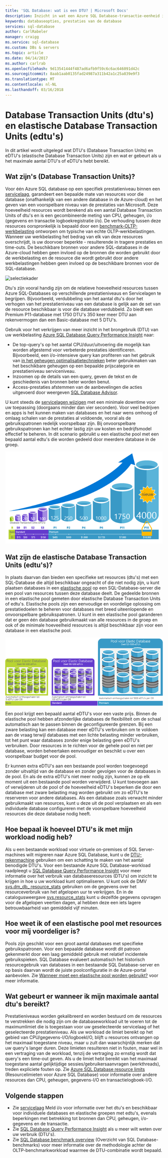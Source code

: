 ```yaml
---
title: 'SQL Database: wat is een DTU? | Microsoft Docs'
description: Inzicht in wat een Azure SQL Database-transactie-eenheid is.
keywords: databaseopties, prestaties van de database
services: sql-database
author: CarlRabeler
manager: craigg
ms.service: sql-database
ms.custom: DBs & servers
ms.topic: article
ms.date: 04/14/2017
ms.author: carlrab
ms.openlocfilehash: 9d13541444f487ad6afb9f59c6c6ac646091d42c
ms.sourcegitcommit: 8aab1aab0135fad24987a311b42a1c25a839e9f3
ms.translationtype: MT
ms.contentlocale: nl-NL
ms.lasthandoff: 03/16/2018
---
```

# <a name="database-transaction-units-dtus-and-elastic-database-transaction-units-edtus"></a>Database Transaction Units (dtu's) en elastische Database Transaction Units (edtu's)
In dit artikel wordt uitgelegd wat DTU's (Database Transaction Units) en eDTU's (elastische Database Transaction Units) zijn en wat er gebeurt als u het maximale aantal DTU's of eDTU's hebt bereikt.  

## <a name="what-are-database-transaction-units-dtus"></a>Wat zijn's (Database Transaction Units)?
Voor één Azure SQL database op een specifiek prestatieniveau binnen een [servicelaag](sql-database-single-database-resources.md), garandeert een bepaalde mate van resources voor die database (onafhankelijk van een andere database in de Azure-cloud) en het geven van een voorspelbare niveau van de prestaties van Microsoft. Deze hoeveelheid resources wordt berekend als een aantal Database Transaction Units of dtu's en is een gecombineerde meting van CPU, geheugen, i/o (gegevens en transactie logboekregistratie i/o). De verhouding tussen deze resources oorspronkelijk is bepaald door een [benchmark-OLTP-werkbelasting](sql-database-benchmark-overview.md) ontworpen om typische van echte OLTP-werkbelastingen. Wanneer uw werkbelasting het bedrag van elk van deze resources overschrijdt, is uw doorvoer beperkte - resulterende in tragere prestaties en time-outs. De beschikbare bronnen voor andere SQL-databases in de Azure-cloud hebben geen invloed op de bronnen die worden gebruikt door de werkbelasting en de resource die wordt gebruikt door andere werkbelastingen hebben geen invloed op de beschikbare bronnen voor de SQL-database.

![selectiekader](./media/sql-database-what-is-a-dtu/bounding-box.png)

Dtu's zijn vooral handig zijn om de relatieve hoeveelheid resources tussen Azure SQL-Databases op verschillende prestatieniveaus en Servicelagen te begrijpen. Bijvoorbeeld, verdubbeling van het aantal dtu's door het verhogen van het prestatieniveau van een database is gelijk aan de set van de resource beschikbaar is voor die database verdubbeld. Zo biedt een Premium P11-database met 1750 DTU's 350 keer meer DTU aan rekenvermogen dan een Basic-database met 5 DTU's.  

Gebruik voor het verkrijgen van meer inzicht in het brongebruik (DTU) van uw werkbelasting [Azure SQL Database Query Performance Insight](sql-database-query-performance.md) naar:

- De top-query's op het aantal CPU/duur/uitvoering die mogelijk kan worden afgestemd voor verbeterde prestaties identificeren. Bijvoorbeeld, een i/o-intensieve query kan profiteren van het gebruik van [in het geheugen optimalisatietechnieken](sql-database-in-memory.md) beter gebruikmaken van het beschikbare geheugen op een bepaalde prijscategorie en prestatieniveau serviceniveau.
- Inzoomen op de details van een query, geven de tekst en de geschiedenis van bronnen beter worden benut.
- Access-prestaties afstemmen van de aanbevelingen die acties uitgevoerd door weergeven [SQL Database Advisor](sql-database-advisor.md).

U kunt steeds de [servicelagen wijzigen](sql-database-service-tiers.md) met een minimale downtime voor uw toepassing (doorgaans minder dan vier seconden). Voor veel bedrijven en apps is het kunnen maken van databases en het naar wens omhoog of omlaag schalen van de prestaties al voldoende, vooral als de gebruikspatronen redelijk voorspelbaar zijn. Bij onvoorspelbare gebruikspatronen kan het echter lastig zijn uw kosten en bedrijfsmodel effectief te beheren. In dit scenario gebruikt u een elastische pool met een bepaald aantal edtu's die worden gedeeld door meerdere database in de groep.

![Inleiding tot SQL Database: DTU's van individuele database per laag en niveau](./media/sql-database-what-is-a-dtu/single_db_dtus.png)

## <a name="what-are-elastic-database-transaction-units-edtus"></a>Wat zijn de elastische Database Transaction Units (edtu's)?
In plaats daarvan dan bieden een specifieke set resources (dtu's) met een SQL-Database die altijd beschikbaar ongeacht of die niet nodig zijn, u kunt plaatsen databases in een [elastische pool](sql-database-elastic-pool.md) op een SQL-Database-server die een pool van resources tussen deze database deelt. De gedeelde bronnen in een elastische pool gemeten door elastische Database Transaction Units of edtu's. Elastische pools zijn een eenvoudige en voordelige oplossing om prestatiedoelen te beheren voor databases met breed uiteenlopende en onvoorspelbare gebruikspatronen. U kunt in een elastische pool garanderen dat er geen één database gebruikmaakt van alle resources in de groep en ook of de minimale hoeveelheid resources is altijd beschikbaar zijn voor een database in een elastische pool. 

![Inleiding tot SQL Database: eDTU's per laag en niveau](./media/sql-database-what-is-a-dtu/sqldb_elastic_pools.png)

Een pool krijgt een bepaald aantal eDTU's voor een vaste prijs. Binnen de elastische pool hebben afzonderlijke databases de flexibiliteit om de schaal automatisch aan te passen binnen de geconfigureerde grenzen. Bij een zware belasting kan een database meer eDTU's verbruiken om te voldoen aan de vraag terwijl databases met een lichte belasting minder verbruiken, tot het punt waar databases zonder enige belasting geen eDTU's verbruiken. Door resources in te richten voor de gehele pool en niet per database, worden beheertaken eenvoudiger en beschikt u over een voorspelbaar budget voor de pool.

Er kunnen extra eDTU's aan een bestaande pool worden toegevoegd zonder uitvaltijd van de database en zonder gevolgen voor de databases in de pool. En als de extra eDTU's niet meer nodig zijn, kunnen ze op elk moment uit een bestaande pool worden verwijderd. U kunt toevoegen aan of verwijderen uit de pool of de hoeveelheid eDTU's beperken die door een database met zware belasting mag worden gebruikt om zo eDTU's te reserveren voor andere databases. Als een database zoals verwacht minder gebruikmaakt van resources, kunt u deze uit de pool verplaatsen en als een individuele database configureren met de voorspelbare hoeveelheid resources die deze database nodig heeft.

## <a name="how-can-i-determine-the-number-of-dtus-needed-by-my-workload"></a>Hoe bepaal ik hoeveel DTU's ik met mijn workload nodig heb?
Als u een bestaande workload voor virtuele on-premises of SQL Server-machines wilt migreren naar Azure SQL Database, kunt u de [DTU-rekenmachine](http://dtucalculator.azurewebsites.net/) gebruiken om een schatting te maken van het aantal benodigde DTU's. Voor een bestaande Azure SQL Database-workload raadpleegt u [SQL Database Query Performance Insight](sql-database-query-performance.md) voor meer informatie over het verbruik van databaseresources (DTU's) om inzicht te krijgen in hoe u uw workload kunt optimaliseren. U kunt ook de DMV [sys.dm_db_ resource_stats](https://msdn.microsoft.com/library/dn800981.aspx) gebruiken om de gegevens over het resourceverbruik van het afgelopen uur te verkrijgen. En in de catalogusweergave [sys.resource_stats](http://msdn.microsoft.com/library/dn269979.aspx) kunt u dezelfde gegevens opvragen voor de afgelopen veertien dagen, al hebben deze een iets lagere betrouwbaarheid van gemiddeld vijf minuten.

## <a name="how-do-i-know-if-i-could-benefit-from-an-elastic-pool-of-resources"></a>Hoe weet ik of een elastische pool met resources voor mij voordeliger is?
Pools zijn geschikt voor een groot aantal databases met specifieke gebruikspatronen. Voor een bepaalde database wordt dit patroon gekenmerkt door een laag gemiddeld gebruik met relatief incidentele gebruikspieken. SQL Database evalueert automatisch het historisch resourcegebruik van databases in een bestaande SQL Database-server en op basis daarvan wordt de juiste poolconfiguratie in de Azure-portal aanbevolen. Zie [Wanneer moet een elastische pool worden gebruikt?](sql-database-elastic-pool.md) voor meer informatie.

## <a name="what-happens-when-i-hit-my-maximum-dtus"></a>Wat gebeurt er wanneer ik mijn maximale aantal dtu's bereikt?
Prestatieniveaus worden gekalibreerd en worden bestuurd om de resources te verstrekken die nodig zijn om de databaseworkload uit te voeren tot de maximumlimiet die is toegestaan voor uw geselecteerde servicelaag of het geselecteerde prestatieniveau. Als uw workload de limiet bereikt op het gebied van CPU/gegevens-I/O/logboekI/O, blijft u resources ontvangen op het maximaal toegestane niveau, maar u zult dan waarschijnlijk merken dat uw query's langer duren. Deze limieten resulteren niet in fouten, maar wel in een vertraging van de workload, tenzij de vertraging zo ernstig wordt dat query's een time-out geven. Als u de limiet hebt bereikt van het maximaal toegestane aantal gelijktijdige sessies/gebruikersaanvragen (werkthreads), treden expliciete fouten op. Zie [Azure SQL Database resource limits]( sql-database-resource-limits.md#what-happens-when-database-and-elastic-pool-resource-limits-are-reached) (Resourcelimieten voor Azure SQL Database) voor informatie over andere resources dan CPU, geheugen, gegevens-I/O en transactielogboek-I/O.

## <a name="next-steps"></a>Volgende stappen
* Zie [servicelaag](sql-database-service-tiers.md) Meld i/o voor informatie over het dtu's en beschikbaar voor individuele databases en elastische groepen met edtu's, evenals beperkingen met betrekking tot bronnen dan CPU, geheugen, i/o-gegevens en de transactie.
* Zie [SQL Database Query Performance Insight](sql-database-query-performance.md) als u meer wilt weten over uw verbruik (DTU's).
* Zie [SQL Database benchmark overview](sql-database-benchmark-overview.md) (Overzicht van SQL Database-benchmarks) voor meer informatie over de methodologie achter de OLTP-benchmarkworkload waarmee de DTU-combinatie wordt bepaald.
